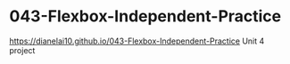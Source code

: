 # 043-Flexbox-Independent-Practice
https://dianelai10.github.io/043-Flexbox-Independent-Practice
Unit 4 project

